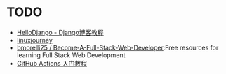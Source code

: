 # TODO

* [HelloDjango - Django博客教程](https://www.zmrenwu.com/courses/hellodjango-blog-tutorial/)
* [linuxjourney](https://linuxjourney.com)
* [bmorelli25 / Become-A-Full-Stack-Web-Developer](https://github.com/bmorelli25/Become-A-Full-Stack-Web-Developer):Free resources for learning Full Stack Web Development
* [GitHub Actions 入门教程](http://www.ruanyifeng.com/blog/2019/09/getting-started-with-github-actions.html)
